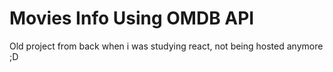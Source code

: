 # Movies Info Using OMDB API

Old project from back when i was studying react, not being hosted anymore ;D
